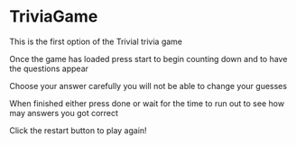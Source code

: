 # TriviaGame
This is the first option of the Trivial trivia game 

Once the game has loaded press start to begin counting down and to have the questions appear

Choose your answer carefully you will not be able to change your guesses

When finished either press done or wait for the time to run out to see how may answers you got correct

Click the restart button to play again!
